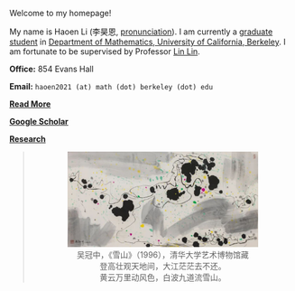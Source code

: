 Welcome to my homepage!

My name is Haoen Li (李昊恩, [pronunciation](https://translate.google.com/?sl=auto&tl=en&text=%E6%9D%8E%E6%98%8A%E6%81%A9&op=translate)). I am currently a [graduate student](https://math.berkeley.edu/people/graduate-students) in [Department of Mathematics, University of California, Berkeley](https://math.berkeley.edu/). I am fortunate to be supervised by Professor [Lin Lin](https://math.berkeley.edu/~linlin/).

**Office:** 854 Evans Hall

**Email:** ``haoen2021 (at) math (dot) berkeley (dot) edu``

**[Read More](about.md)**

**[Google Scholar](https://scholar.google.com/citations?user=vIwrc6AAAAAJ&hl=en-US)**

**[Research](pubs.md)**



> <center><img src="guanzhong.jpg" style="zoom:33%;" /></center>
>
> <center>吴冠中，《雪山》（1996），清华大学艺术博物馆藏</center>
>
> <center>登高壮观天地间，大江茫茫去不还。
> </center><center>黄云万里动风色，白波九道流雪山。</center>
